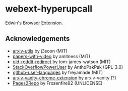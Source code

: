 # webext-hyperupcall

Edwin's Browser Extension.

## Acknowledgements

- [arxiv-utils](https://github.com/j3soon/arxiv-utils) by j3soon (MIT)
- [papers-with-video](https://github.com/amitness/papers-with-video) by amitness (MIT)
- [old-reddit-redirect](https://github.com/tom-james-watson/old-reddit-redirect) by tom-james-watson (MIT)
- [StackOverflowPowerUser](https://github.com/AnthoPakPak/StackOverflowPowerUser) by AnthoPakPak (GPL-3.0)
- [github-user-languages](https://github.com/freyamade/github-user-languages) by freyamade (MIT)
- [arxiv-vanity-chrome-extension](https://github.com/arxiv-vanity/arxiv-vanity-chrome-extension) by arxiv-vanity (?)
- [Pages2Repo](https://github.com/Frozenfire92/Pages2Repo) by Frozenfire92 (UNLICENSE)

